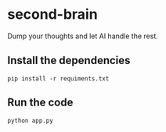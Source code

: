 # second-brain
Dump your thoughts and let AI handle the rest.

## Install the dependencies
```pip install -r requiments.txt```
## Run the code 
```python app.py ```